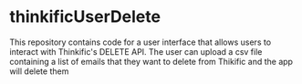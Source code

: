 # thinkificUserDelete
This repository contains code for a user interface that allows users to interact with Thinkific's DELETE API. The user can upload a csv file containing a list of emails that they want to delete from Thikific and the app will delete them
